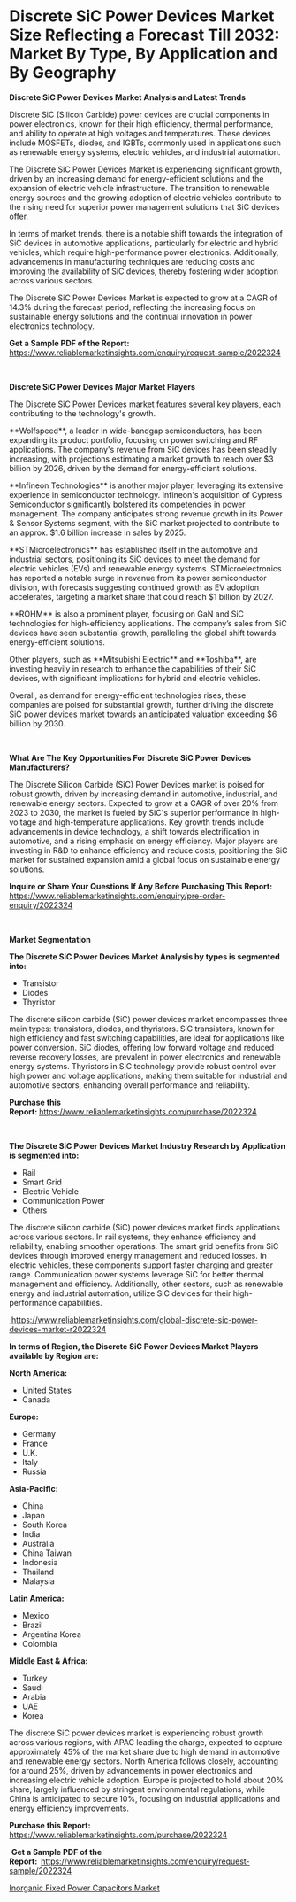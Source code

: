 <p><h1>Discrete SiC Power Devices Market Size Reflecting a Forecast Till 2032: Market By Type, By Application and By Geography</h1></p><p><strong>Discrete SiC Power Devices Market Analysis and Latest Trends</strong></p>
<p><p>Discrete SiC (Silicon Carbide) power devices are crucial components in power electronics, known for their high efficiency, thermal performance, and ability to operate at high voltages and temperatures. These devices include MOSFETs, diodes, and IGBTs, commonly used in applications such as renewable energy systems, electric vehicles, and industrial automation.</p><p>The Discrete SiC Power Devices Market is experiencing significant growth, driven by an increasing demand for energy-efficient solutions and the expansion of electric vehicle infrastructure. The transition to renewable energy sources and the growing adoption of electric vehicles contribute to the rising need for superior power management solutions that SiC devices offer.</p><p>In terms of market trends, there is a notable shift towards the integration of SiC devices in automotive applications, particularly for electric and hybrid vehicles, which require high-performance power electronics. Additionally, advancements in manufacturing techniques are reducing costs and improving the availability of SiC devices, thereby fostering wider adoption across various sectors.</p><p>The Discrete SiC Power Devices Market is expected to grow at a CAGR of 14.3% during the forecast period, reflecting the increasing focus on sustainable energy solutions and the continual innovation in power electronics technology.</p></p>
<p><strong>Get a Sample PDF of the Report:&nbsp;</strong> <a href="https://www.reliablemarketinsights.com/enquiry/request-sample/2022324?utm_campaign=2593&utm_medium=2&utm_source=Github&utm_content=ia&utm_term=29032025&utm_id=discrete-sic-power-devices">https://www.reliablemarketinsights.com/enquiry/request-sample/2022324</a></p>
<p>&nbsp;</p>
<p><strong>Discrete SiC Power Devices Major Market Players</strong></p>
<p><p>The Discrete SiC Power Devices market features several key players, each contributing to the technology's growth. </p><p>**Wolfspeed**, a leader in wide-bandgap semiconductors, has been expanding its product portfolio, focusing on power switching and RF applications. The company's revenue from SiC devices has been steadily increasing, with projections estimating a market growth to reach over $3 billion by 2026, driven by the demand for energy-efficient solutions.</p><p>**Infineon Technologies** is another major player, leveraging its extensive experience in semiconductor technology. Infineon's acquisition of Cypress Semiconductor significantly bolstered its competencies in power management. The company anticipates strong revenue growth in its Power & Sensor Systems segment, with the SiC market projected to contribute to an approx. $1.6 billion increase in sales by 2025.</p><p>**STMicroelectronics** has established itself in the automotive and industrial sectors, positioning its SiC devices to meet the demand for electric vehicles (EVs) and renewable energy systems. STMicroelectronics has reported a notable surge in revenue from its power semiconductor division, with forecasts suggesting continued growth as EV adoption accelerates, targeting a market share that could reach $1 billion by 2027.</p><p>**ROHM** is also a prominent player, focusing on GaN and SiC technologies for high-efficiency applications. The company’s sales from SiC devices have seen substantial growth, paralleling the global shift towards energy-efficient solutions.</p><p>Other players, such as **Mitsubishi Electric** and **Toshiba**, are investing heavily in research to enhance the capabilities of their SiC devices, with significant implications for hybrid and electric vehicles. </p><p>Overall, as demand for energy-efficient technologies rises, these companies are poised for substantial growth, further driving the discrete SiC power devices market towards an anticipated valuation exceeding $6 billion by 2030.</p></p>
<p>&nbsp;</p>
<p><strong>What Are The Key Opportunities For Discrete SiC Power Devices Manufacturers?</strong></p>
<p><p>The Discrete Silicon Carbide (SiC) Power Devices market is poised for robust growth, driven by increasing demand in automotive, industrial, and renewable energy sectors. Expected to grow at a CAGR of over 20% from 2023 to 2030, the market is fueled by SiC's superior performance in high-voltage and high-temperature applications. Key growth trends include advancements in device technology, a shift towards electrification in automotive, and a rising emphasis on energy efficiency. Major players are investing in R&D to enhance efficiency and reduce costs, positioning the SiC market for sustained expansion amid a global focus on sustainable energy solutions.</p></p>
<p><strong>Inquire or Share Your Questions If Any Before Purchasing This Report:</strong> <a href="https://www.reliablemarketinsights.com/enquiry/pre-order-enquiry/2022324?utm_campaign=2593&utm_medium=2&utm_source=Github&utm_content=ia&utm_term=29032025&utm_id=discrete-sic-power-devices">https://www.reliablemarketinsights.com/enquiry/pre-order-enquiry/2022324</a></p>
<p>&nbsp;</p>
<p><strong>Market Segmentation</strong></p>
<p><strong>The Discrete SiC Power Devices Market Analysis by types is segmented into:</strong></p>
<p><ul><li>Transistor</li><li>Diodes</li><li>Thyristor</li></ul></p>
<p><p>The discrete silicon carbide (SiC) power devices market encompasses three main types: transistors, diodes, and thyristors. SiC transistors, known for high efficiency and fast switching capabilities, are ideal for applications like power conversion. SiC diodes, offering low forward voltage and reduced reverse recovery losses, are prevalent in power electronics and renewable energy systems. Thyristors in SiC technology provide robust control over high power and voltage applications, making them suitable for industrial and automotive sectors, enhancing overall performance and reliability.</p></p>
<p><strong>Purchase this Report:&nbsp;</strong><a href="https://www.reliablemarketinsights.com/purchase/2022324?utm_campaign=2593&utm_medium=2&utm_source=Github&utm_content=ia&utm_term=29032025&utm_id=discrete-sic-power-devices">https://www.reliablemarketinsights.com/purchase/2022324</a></p>
<p>&nbsp;</p>
<p><strong>The Discrete SiC Power Devices Market Industry Research by Application is segmented into:</strong></p>
<p><ul><li>Rail</li><li>Smart Grid</li><li>Electric Vehicle</li><li>Communication Power</li><li>Others</li></ul></p>
<p><p>The discrete silicon carbide (SiC) power devices market finds applications across various sectors. In rail systems, they enhance efficiency and reliability, enabling smoother operations. The smart grid benefits from SiC devices through improved energy management and reduced losses. In electric vehicles, these components support faster charging and greater range. Communication power systems leverage SiC for better thermal management and efficiency. Additionally, other sectors, such as renewable energy and industrial automation, utilize SiC devices for their high-performance capabilities.</p></p>
<p><a href="https://www.reliablemarketinsights.com/global-discrete-sic-power-devices-market-r2022324?utm_campaign=2593&utm_medium=2&utm_source=Github&utm_content=ia&utm_term=29032025&utm_id=discrete-sic-power-devices">&nbsp;https://www.reliablemarketinsights.com/global-discrete-sic-power-devices-market-r2022324</a></p>
<p><strong>In terms of Region, the Discrete SiC Power Devices Market Players available by Region are:</strong></p>
<p>
    <p> <strong> North America: </strong>
        <ul>
            <li>United States</li>
            <li>Canada</li>
        </ul>
        </p> 
    <p> <strong> Europe: </strong>
        <ul>
            <li>Germany</li>
            <li>France</li>
            <li>U.K.</li>
            <li>Italy</li>
            <li>Russia</li>
        </ul>
        </p> 
    <p> <strong> Asia-Pacific: </strong>
        <ul>
            <li>China</li>
            <li>Japan</li>
            <li>South Korea</li>
            <li>India</li>
            <li>Australia</li>
            <li>China Taiwan</li>
            <li>Indonesia</li>
            <li>Thailand</li>
            <li>Malaysia</li>
        </ul>
        </p> 
    <p> <strong> Latin America: </strong>
        <ul>
            <li>Mexico</li>
            <li>Brazil</li>
            <li>Argentina Korea</li>
            <li>Colombia</li>
        </ul>
        </p> 
    <p> <strong> Middle East & Africa: </strong>
        <ul>
            <li>Turkey</li>
            <li>Saudi</li>
            <li>Arabia</li>
            <li>UAE</li>
            <li>Korea</li>
        </ul>
    </p>
    </p>
<p><p>The discrete SiC power devices market is experiencing robust growth across various regions, with APAC leading the charge, expected to capture approximately 45% of the market share due to high demand in automotive and renewable energy sectors. North America follows closely, accounting for around 25%, driven by advancements in power electronics and increasing electric vehicle adoption. Europe is projected to hold about 20% share, largely influenced by stringent environmental regulations, while China is anticipated to secure 10%, focusing on industrial applications and energy efficiency improvements.</p></p>
<p><strong>Purchase this Report: </strong><a href="https://www.reliablemarketinsights.com/purchase/2022324?utm_campaign=2593&utm_medium=2&utm_source=Github&utm_content=ia&utm_term=29032025&utm_id=discrete-sic-power-devices">https://www.reliablemarketinsights.com/purchase/2022324</a></p>
<p>&nbsp;<strong>Get a Sample PDF of the Report:&nbsp;&nbsp;</strong><a href="https://www.reliablemarketinsights.com/enquiry/request-sample/2022324?utm_campaign=2593&utm_medium=2&utm_source=Github&utm_content=ia&utm_term=29032025&utm_id=discrete-sic-power-devices">https://www.reliablemarketinsights.com/enquiry/request-sample/2022324</a></p>
<p><strong></strong></p>
<p><p><a href="https://github.com/rodinayygacklezi/Market-Research-Report-List-1/blob/main/inorganic-fixed-power-capacitors-market.md?utm_campaign=2593&utm_medium=2&utm_source=Github&utm_content=ia&utm_term=29032025&utm_id=discrete-sic-power-devices">Inorganic Fixed Power Capacitors Market</a></p></p>
